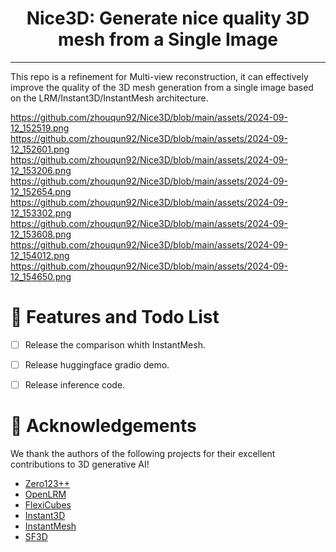 <div align="center">
  
# Nice3D: Generate nice quality 3D mesh from a Single Image

</div>

---

This repo is a refinement for Multi-view reconstruction, it can effectively improve the quality of the 3D mesh generation from a single image based on the LRM/Instant3D/InstantMesh architecture.

https://github.com/zhouqun92/Nice3D/blob/main/assets/2024-09-12_152519.png
https://github.com/zhouqun92/Nice3D/blob/main/assets/2024-09-12_152601.png
https://github.com/zhouqun92/Nice3D/blob/main/assets/2024-09-12_153206.png
https://github.com/zhouqun92/Nice3D/blob/main/assets/2024-09-12_152654.png
https://github.com/zhouqun92/Nice3D/blob/main/assets/2024-09-12_153302.png
https://github.com/zhouqun92/Nice3D/blob/main/assets/2024-09-12_153608.png
https://github.com/zhouqun92/Nice3D/blob/main/assets/2024-09-12_154012.png
https://github.com/zhouqun92/Nice3D/blob/main/assets/2024-09-12_154650.png

# 🚩 Features and Todo List
- [ ] Release the comparison whith InstantMesh.
- [ ] Release huggingface gradio demo.
- [ ] Release inference code.


# 🤗 Acknowledgements

We thank the authors of the following projects for their excellent contributions to 3D generative AI!

- [Zero123++](https://github.com/SUDO-AI-3D/zero123plus)
- [OpenLRM](https://github.com/3DTopia/OpenLRM)
- [FlexiCubes](https://github.com/nv-tlabs/FlexiCubes)
- [Instant3D](https://instant-3d.github.io/)
- [InstantMesh](https://github.com/TencentARC/InstantMesh)
- [SF3D](https://github.com/Stability-AI/stable-fast-3d)
